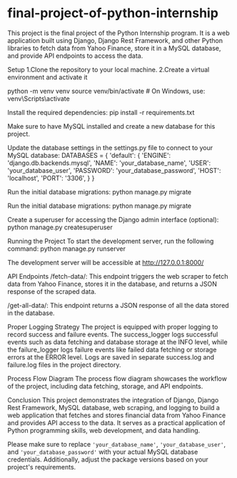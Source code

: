 # final-project-of-python-internship
This project is the final project of the Python Internship program. It is a web application built using Django, Django Rest Framework, and other Python libraries to fetch data from Yahoo Finance, store it in a MySQL database, and provide API endpoints to access the data.

Setup
1.Clone the repository to your local machine.
2.Create a virtual environment and activate it

python -m venv venv
source venv/bin/activate   # On Windows, use: venv\Scripts\activate

Install the required dependencies:
pip install -r requirements.txt

Make sure to have MySQL installed and create a new database for this project.

Update the database settings in the settings.py file to connect to your MySQL database:
DATABASES = {
    'default': {
        'ENGINE': 'django.db.backends.mysql',
        'NAME': 'your_database_name',
        'USER': 'your_database_user',
        'PASSWORD': 'your_database_password',
        'HOST': 'localhost',
        'PORT': '3306',
    }
}

Run the initial database migrations:
python manage.py migrate

Run the initial database migrations:
python manage.py migrate

Create a superuser for accessing the Django admin interface (optional):
python manage.py createsuperuser

Running the Project
To start the development server, run the following command:
python manage.py runserver

The development server will be accessible at http://127.0.0.1:8000/

API Endpoints
/fetch-data/: This endpoint triggers the web scraper to fetch data from Yahoo Finance, stores it in the database, and returns a JSON response of the scraped data.

/get-all-data/: This endpoint returns a JSON response of all the data stored in the database.

Proper Logging Strategy
The project is equipped with proper logging to record success and failure events. The success_logger logs successful events such as data fetching and database storage at the INFO level, while the failure_logger logs failure events like failed data fetching or storage errors at the ERROR level. Logs are saved in separate success.log and failure.log files in the project directory.

Process Flow Diagram
The process flow diagram showcases the workflow of the project, including data fetching, storage, and API endpoints.

Conclusion
This project demonstrates the integration of Django, Django Rest Framework, MySQL database, web scraping, and logging to build a web application that fetches and stores financial data from Yahoo Finance and provides API access to the data. It serves as a practical application of Python programming skills, web development, and data handling.


Please make sure to replace `'your_database_name'`, `'your_database_user'`, and `'your_database_password'` with your actual MySQL database credentials. Additionally, adjust the package versions based on your project's requirements.

